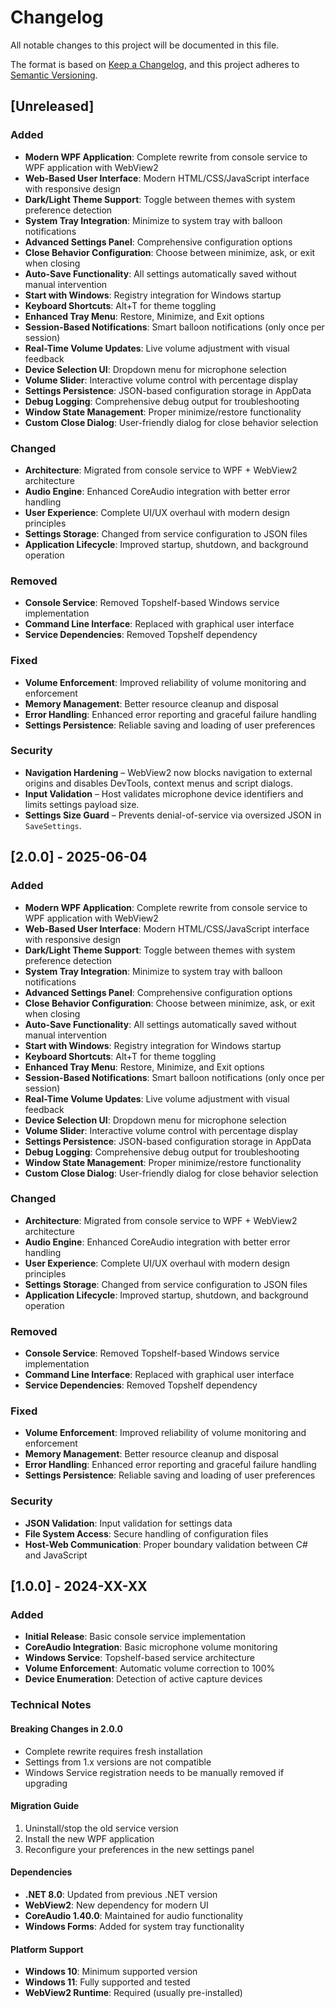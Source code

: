 # Changelog

All notable changes to this project will be documented in this file.

The format is based on [Keep a Changelog](https://keepachangelog.com/en/1.0.0/),
and this project adheres to [Semantic Versioning](https://semver.org/spec/v2.0.0.html).

## [Unreleased]

### Added
- **Modern WPF Application**: Complete rewrite from console service to WPF application with WebView2
- **Web-Based User Interface**: Modern HTML/CSS/JavaScript interface with responsive design
- **Dark/Light Theme Support**: Toggle between themes with system preference detection
- **System Tray Integration**: Minimize to system tray with balloon notifications
- **Advanced Settings Panel**: Comprehensive configuration options
- **Close Behavior Configuration**: Choose between minimize, ask, or exit when closing
- **Auto-Save Functionality**: All settings automatically saved without manual intervention
- **Start with Windows**: Registry integration for Windows startup
- **Keyboard Shortcuts**: Alt+T for theme toggling
- **Enhanced Tray Menu**: Restore, Minimize, and Exit options
- **Session-Based Notifications**: Smart balloon notifications (only once per session)
- **Real-Time Volume Updates**: Live volume adjustment with visual feedback
- **Device Selection UI**: Dropdown menu for microphone selection
- **Volume Slider**: Interactive volume control with percentage display
- **Settings Persistence**: JSON-based configuration storage in AppData
- **Debug Logging**: Comprehensive debug output for troubleshooting
- **Window State Management**: Proper minimize/restore functionality
- **Custom Close Dialog**: User-friendly dialog for close behavior selection

### Changed
- **Architecture**: Migrated from console service to WPF + WebView2 architecture
- **Audio Engine**: Enhanced CoreAudio integration with better error handling
- **User Experience**: Complete UI/UX overhaul with modern design principles
- **Settings Storage**: Changed from service configuration to JSON files
- **Application Lifecycle**: Improved startup, shutdown, and background operation

### Removed
- **Console Service**: Removed Topshelf-based Windows service implementation
- **Command Line Interface**: Replaced with graphical user interface
- **Service Dependencies**: Removed Topshelf dependency

### Fixed
- **Volume Enforcement**: Improved reliability of volume monitoring and enforcement
- **Memory Management**: Better resource cleanup and disposal
- **Error Handling**: Enhanced error reporting and graceful failure handling
- **Settings Persistence**: Reliable saving and loading of user preferences

### Security
- **Navigation Hardening** – WebView2 now blocks navigation to external origins and disables DevTools, context menus and script dialogs.
- **Input Validation** – Host validates microphone device identifiers and limits settings payload size.
- **Settings Size Guard** – Prevents denial-of-service via oversized JSON in `SaveSettings`.

## [2.0.0] - 2025-06-04

### Added
- **Modern WPF Application**: Complete rewrite from console service to WPF application with WebView2
- **Web-Based User Interface**: Modern HTML/CSS/JavaScript interface with responsive design
- **Dark/Light Theme Support**: Toggle between themes with system preference detection
- **System Tray Integration**: Minimize to system tray with balloon notifications
- **Advanced Settings Panel**: Comprehensive configuration options
- **Close Behavior Configuration**: Choose between minimize, ask, or exit when closing
- **Auto-Save Functionality**: All settings automatically saved without manual intervention
- **Start with Windows**: Registry integration for Windows startup
- **Keyboard Shortcuts**: Alt+T for theme toggling
- **Enhanced Tray Menu**: Restore, Minimize, and Exit options
- **Session-Based Notifications**: Smart balloon notifications (only once per session)
- **Real-Time Volume Updates**: Live volume adjustment with visual feedback
- **Device Selection UI**: Dropdown menu for microphone selection
- **Volume Slider**: Interactive volume control with percentage display
- **Settings Persistence**: JSON-based configuration storage in AppData
- **Debug Logging**: Comprehensive debug output for troubleshooting
- **Window State Management**: Proper minimize/restore functionality
- **Custom Close Dialog**: User-friendly dialog for close behavior selection

### Changed
- **Architecture**: Migrated from console service to WPF + WebView2 architecture
- **Audio Engine**: Enhanced CoreAudio integration with better error handling
- **User Experience**: Complete UI/UX overhaul with modern design principles
- **Settings Storage**: Changed from service configuration to JSON files
- **Application Lifecycle**: Improved startup, shutdown, and background operation

### Removed
- **Console Service**: Removed Topshelf-based Windows service implementation
- **Command Line Interface**: Replaced with graphical user interface
- **Service Dependencies**: Removed Topshelf dependency

### Fixed
- **Volume Enforcement**: Improved reliability of volume monitoring and enforcement
- **Memory Management**: Better resource cleanup and disposal
- **Error Handling**: Enhanced error reporting and graceful failure handling
- **Settings Persistence**: Reliable saving and loading of user preferences

### Security
- **JSON Validation**: Input validation for settings data
- **File System Access**: Secure handling of configuration files
- **Host-Web Communication**: Proper boundary validation between C# and JavaScript

## [1.0.0] - 2024-XX-XX

### Added
- **Initial Release**: Basic console service implementation
- **CoreAudio Integration**: Basic microphone volume monitoring
- **Windows Service**: Topshelf-based service architecture
- **Volume Enforcement**: Automatic volume correction to 100%
- **Device Enumeration**: Detection of active capture devices

### Technical Notes

#### Breaking Changes in 2.0.0
- Complete rewrite requires fresh installation
- Settings from 1.x versions are not compatible
- Windows Service registration needs to be manually removed if upgrading

#### Migration Guide
1. Uninstall/stop the old service version
2. Install the new WPF application
3. Reconfigure your preferences in the new settings panel

#### Dependencies
- **.NET 8.0**: Updated from previous .NET version
- **WebView2**: New dependency for modern UI
- **CoreAudio 1.40.0**: Maintained for audio functionality
- **Windows Forms**: Added for system tray functionality

#### Platform Support
- **Windows 10**: Minimum supported version
- **Windows 11**: Fully supported and tested
- **WebView2 Runtime**: Required (usually pre-installed) 